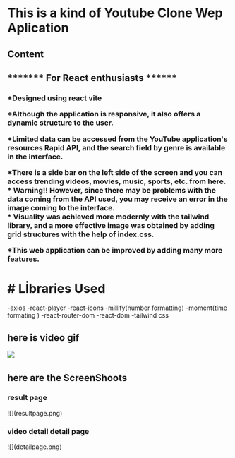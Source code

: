 <h1> This is a kind of Youtube Clone Wep Aplication </h1>

<h2>Content</h2>


## ******* For React enthusiasts ******

<h3>


*Designed using react vite <br>


*Although the application is responsive, it also offers a dynamic structure to the user.<br>

*Limited data can be accessed from the YouTube application's resources Rapid API, and the search field by genre is available in the interface.<br>

*There is a side bar on the left side of the screen and you can access trending videos, movies, music, sports, etc. from here.<br>
*
Warning!!
However, since there may be problems with the data coming from the API used, you may receive an error in the image coming to the interface.<br>
*
Visuality was achieved more modernly with the tailwind library, and a more effective image was obtained by adding grid structures with the help of index.css.<br>

*This web application can be improved by adding many more features.<br>

</h3>


# #  Lİbraries Used

-axios
-react-player
-react-icons
-millify(number formatting)
-moment(time formating )
-react-router-dom
-react-dom
-tailwind css

<h2>here is video gif</h2>

![](youtube.gif)

<h2>here are the ScreenShoots</h2>

<h3> result page </h3>
![](resultpage.png)

<h3>video detail detail page </h3>
![](detailpage.png)


